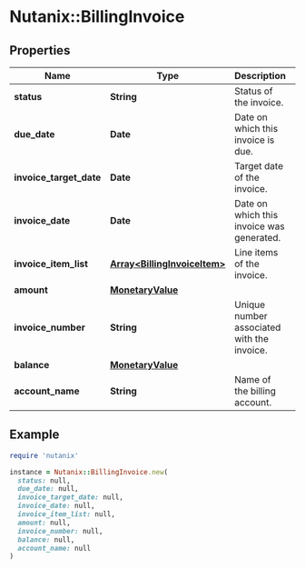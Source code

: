 # Nutanix::BillingInvoice

## Properties

| Name | Type | Description | Notes |
| ---- | ---- | ----------- | ----- |
| **status** | **String** | Status of the invoice. | [optional] |
| **due_date** | **Date** | Date on which this invoice is due. | [optional] |
| **invoice_target_date** | **Date** | Target date of the invoice. | [optional] |
| **invoice_date** | **Date** | Date on which this invoice was generated. | [optional] |
| **invoice_item_list** | [**Array&lt;BillingInvoiceItem&gt;**](BillingInvoiceItem.md) | Line items of the invoice. | [optional] |
| **amount** | [**MonetaryValue**](MonetaryValue.md) |  | [optional] |
| **invoice_number** | **String** | Unique number associated with the invoice. | [optional] |
| **balance** | [**MonetaryValue**](MonetaryValue.md) |  | [optional] |
| **account_name** | **String** | Name of the billing account. | [optional] |

## Example

```ruby
require 'nutanix'

instance = Nutanix::BillingInvoice.new(
  status: null,
  due_date: null,
  invoice_target_date: null,
  invoice_date: null,
  invoice_item_list: null,
  amount: null,
  invoice_number: null,
  balance: null,
  account_name: null
)
```


